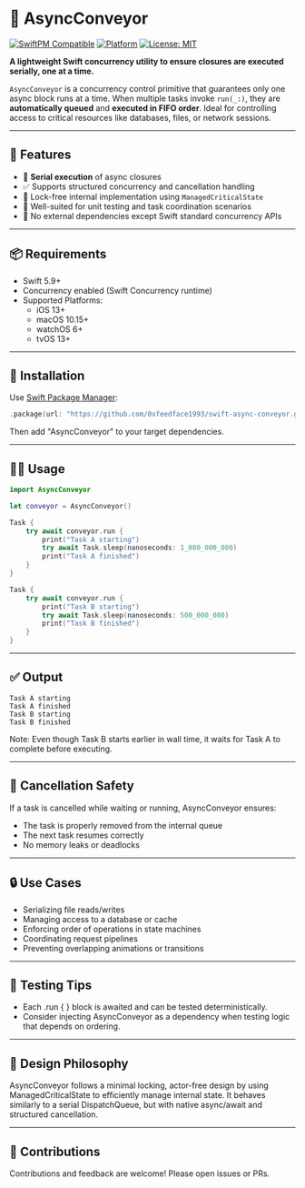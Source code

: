# 🚚 AsyncConveyor

[![SwiftPM Compatible](https://img.shields.io/badge/SwiftPM-Compatible-blue?logo=swift)](https://swift.org/package-manager/)
[![Platform](https://img.shields.io/badge/platforms-iOS%20%7C%20macOS%20%7C%20watchOS%20%7C%20tvOS%20%7C%20visionOS-lightgrey)](#)
[![License: MIT](https://img.shields.io/badge/license-MIT-blue.svg)](LICENSE)

**A lightweight Swift concurrency utility to ensure closures are executed serially, one at a time.**

`AsyncConveyor` is a concurrency control primitive that guarantees only one async block runs at a time. When multiple tasks invoke `run(_:)`, they are **automatically queued** and **executed in FIFO order**. Ideal for controlling access to critical resources like databases, files, or network sessions.

---

## 🔧 Features

- 🔁 **Serial execution** of async closures  
- ✅ Supports structured concurrency and cancellation handling  
- 🧵 Lock-free internal implementation using `ManagedCriticalState`  
- 🧪 Well-suited for unit testing and task coordination scenarios  
- 🧍 No external dependencies except Swift standard concurrency APIs  

---

## 📦 Requirements

- Swift 5.9+
- Concurrency enabled (Swift Concurrency runtime)
- Supported Platforms:
  - iOS 13+
  - macOS 10.15+
  - watchOS 6+
  - tvOS 13+

---

## 🚀 Installation

Use [Swift Package Manager](https://swift.org/package-manager/):

```swift
.package(url: "https://github.com/0xfeedface1993/swift-async-conveyor.git", from: "1.0.0")
```

Then add "AsyncConveyor" to your target dependencies.

---

## 🧑‍💻 Usage

```swift
import AsyncConveyor

let conveyor = AsyncConveyor()

Task {
    try await conveyor.run {
        print("Task A starting")
        try await Task.sleep(nanoseconds: 1_000_000_000)
        print("Task A finished")
    }
}

Task {
    try await conveyor.run {
        print("Task B starting")
        try await Task.sleep(nanoseconds: 500_000_000)
        print("Task B finished")
    }
}
```

---

## ✅ Output

```shell
Task A starting
Task A finished
Task B starting
Task B finished
```

Note: Even though Task B starts earlier in wall time, it waits for Task A to complete before executing.

---

## 🛑 Cancellation Safety

If a task is cancelled while waiting or running, AsyncConveyor ensures:
- The task is properly removed from the internal queue
- The next task resumes correctly
- No memory leaks or deadlocks

---

## 🔒 Use Cases
- Serializing file reads/writes
- Managing access to a database or cache
- Enforcing order of operations in state machines
- Coordinating request pipelines
- Preventing overlapping animations or transitions

---

## 🧪 Testing Tips
- Each .run { } block is awaited and can be tested deterministically.
- Consider injecting AsyncConveyor as a dependency when testing logic that depends on ordering.

---

## 🧠 Design Philosophy

AsyncConveyor follows a minimal locking, actor-free design by using ManagedCriticalState to efficiently manage internal state. It behaves similarly to a serial DispatchQueue, but with native async/await and structured cancellation.

---

## 👷 Contributions

Contributions and feedback are welcome! Please open issues or PRs.
